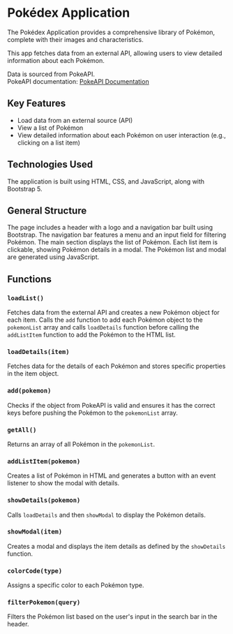 # Pokédex Application

The Pokédex Application provides a comprehensive library of Pokémon, complete with their images and characteristics.

This app fetches data from an external API, allowing users to view detailed information about each Pokémon.

Data is sourced from PokeAPI.  
PokeAPI documentation: [PokeAPI Documentation](https://pokeapi.co/docs/v2)

## Key Features

- Load data from an external source (API)
- View a list of Pokémon
- View detailed information about each Pokémon on user interaction (e.g., clicking on a list item)

## Technologies Used

The application is built using HTML, CSS, and JavaScript, along with Bootstrap 5.

## General Structure

The page includes a header with a logo and a navigation bar built using Bootstrap. The navigation bar features a menu and an input field for filtering Pokémon. The main section displays the list of Pokémon. Each list item is clickable, showing Pokémon details in a modal. The Pokémon list and modal are generated using JavaScript.

## Functions

### `loadList()`

Fetches data from the external API and creates a new Pokémon object for each item. Calls the `add` function to add each Pokémon object to the `pokemonList` array and calls `loadDetails` function before calling the `addListItem` function to add the Pokémon to the HTML list.

### `loadDetails(item)`

Fetches data for the details of each Pokémon and stores specific properties in the item object.

### `add(pokemon)`

Checks if the object from PokeAPI is valid and ensures it has the correct keys before pushing the Pokémon to the `pokemonList` array.

### `getAll()`

Returns an array of all Pokémon in the `pokemonList`.

### `addListItem(pokemon)`

Creates a list of Pokémon in HTML and generates a button with an event listener to show the modal with details.

### `showDetails(pokemon)`

Calls `loadDetails` and then `showModal` to display the Pokémon details.

### `showModal(item)`

Creates a modal and displays the item details as defined by the `showDetails` function.

### `colorCode(type)`

Assigns a specific color to each Pokémon type.

### `filterPokemon(query)`

Filters the Pokémon list based on the user's input in the search bar in the header.